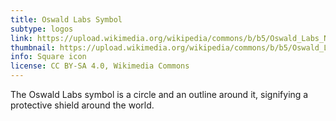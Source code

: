 ```yaml
---
title: Oswald Labs Symbol
subtype: logos
link: https://upload.wikimedia.org/wikipedia/commons/b/b5/Oswald_Labs_New_Logo.svg
thumbnail: https://upload.wikimedia.org/wikipedia/commons/b/b5/Oswald_Labs_New_Logo.svg
info: Square icon
license: CC BY-SA 4.0, Wikimedia Commons
---
```


The Oswald Labs symbol is a circle and an outline around it, signifying a protective shield around the world.